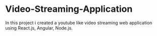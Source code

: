 # Video-Streaming-Application
In this project i created a youtube like video streaming web application using React.js, Angular, Node.js.
